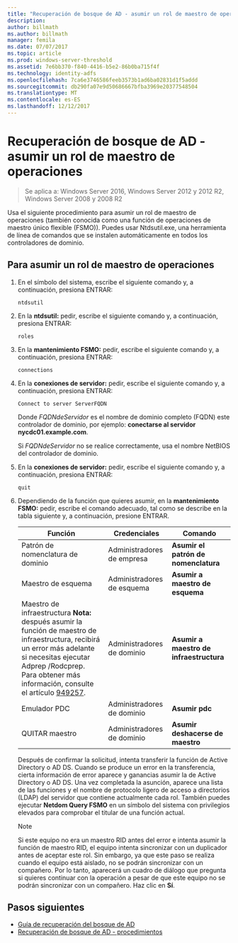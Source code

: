 ```yaml
---
title: "Recuperación de bosque de AD - asumir un rol de maestro de operaciones"
description: 
author: billmath
ms.author: billmath
manager: femila
ms.date: 07/07/2017
ms.topic: article
ms.prod: windows-server-threshold
ms.assetid: 7e6bb370-f840-4416-b5e2-86b0ba715f4f
ms.technology: identity-adfs
ms.openlocfilehash: 7ca6e3746586feeb3573b1ad6ba02831d1f5addd
ms.sourcegitcommit: db290fa07e9d50686667bfba3969e20377548504
ms.translationtype: MT
ms.contentlocale: es-ES
ms.lasthandoff: 12/12/2017
---
```

# <a name="ad-forest-recovery---seizing-an-operations-master-role"></a>Recuperación de bosque de AD - asumir un rol de maestro de operaciones  

>Se aplica a: Windows Server 2016, Windows Server 2012 y 2012 R2, Windows Server 2008 y 2008 R2

 Usa el siguiente procedimiento para asumir un rol de maestro de operaciones (también conocida como una función de operaciones de maestro único flexible (FSMO)). Puedes usar Ntdsutil.exe, una herramienta de línea de comandos que se instalen automáticamente en todos los controladores de dominio.  
  
## <a name="to-seize-an-operations-master-role"></a>Para asumir un rol de maestro de operaciones  
  
1.  En el símbolo del sistema, escribe el siguiente comando y, a continuación, presiona ENTRAR:  
  
    ```  
    ntdsutil  
    ```  
  
2.  En la **ntdsutil:** pedir, escribe el siguiente comando y, a continuación, presiona ENTRAR:  
  
    ```  
    roles  
    ```  
  
3.  En la **mantenimiento FSMO:** pedir, escribe el siguiente comando y, a continuación, presiona ENTRAR:  
  
    ```  
    connections  
    ```  
  
4.  En la **conexiones de servidor:** pedir, escribe el siguiente comando y, a continuación, presiona ENTRAR:  
  
    ```  
    Connect to server ServerFQDN  
    ```  
  
     Donde *FQDNdeServidor* es el nombre de dominio completo (FQDN) este controlador de dominio, por ejemplo: **conectarse al servidor nycdc01.example.com**.  
  
     Si *FQDNdeServidor* no se realice correctamente, usa el nombre NetBIOS del controlador de dominio.  
  
5.  En la **conexiones de servidor:** pedir, escribe el siguiente comando y, a continuación, presiona ENTRAR:  
  
    ```  
    quit  
    ```  
  
6.  Dependiendo de la función que quieres asumir, en la **mantenimiento FSMO:** pedir, escribe el comando adecuado, tal como se describe en la tabla siguiente y, a continuación, presione ENTRAR.  
  
    |Función|Credenciales|Comando|  
    |----------|-----------------|-------------|  
    |Patrón de nomenclatura de dominio|Administradores de empresa|**Asumir el patrón de nomenclatura**|  
    |Maestro de esquema|Administradores de esquema|**Asumir a maestro de esquema**|  
    |Maestro de infraestructura **Nota:** después asumir la función de maestro de infraestructura, recibirá un error más adelante si necesitas ejecutar Adprep /Rodcprep. Para obtener más información, consulte el artículo [949257](https://support.microsoft.com/kb/949257).|Administradores de dominio|**Asumir a maestro de infraestructura**|  
    |Emulador PDC|Administradores de dominio|**Asumir pdc**|  
    |QUITAR maestro|Administradores de dominio|**Asumir deshacerse de maestro**|  
  
     Después de confirmar la solicitud, intenta transferir la función de Active Directory o AD DS. Cuando se produce un error en la transferencia, cierta información de error aparece y ganancias asumir la de Active Directory o AD DS. Una vez completada la asunción, aparece una lista de las funciones y el nombre de protocolo ligero de acceso a directorios (LDAP) del servidor que contiene actualmente cada rol. También puedes ejecutar **Netdom Query FSMO** en un símbolo del sistema con privilegios elevados para comprobar el titular de una función actual.  
  
    > [!NOTE]
    >  Si este equipo no era un maestro RID antes del error e intenta asumir la función de maestro RID, el equipo intenta sincronizar con un duplicador antes de aceptar este rol. Sin embargo, ya que este paso se realiza cuando el equipo está aislado, no se podrán sincronizar con un compañero. Por lo tanto, aparecerá un cuadro de diálogo que pregunta si quieres continuar con la operación a pesar de que este equipo no se podrán sincronizar con un compañero. Haz clic en **Sí**.  
  
## <a name="next-steps"></a>Pasos siguientes

- [Guía de recuperación del bosque de AD](AD-Forest-Recovery-Guide.md)
- [Recuperación de bosque de AD - procedimientos](AD-Forest-Recovery-Procedures.md)
